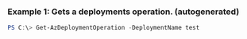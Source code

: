 ### Example 1: Gets a deployments operation. (autogenerated)
```powershell
PS C:\> Get-AzDeploymentOperation -DeploymentName test
```


